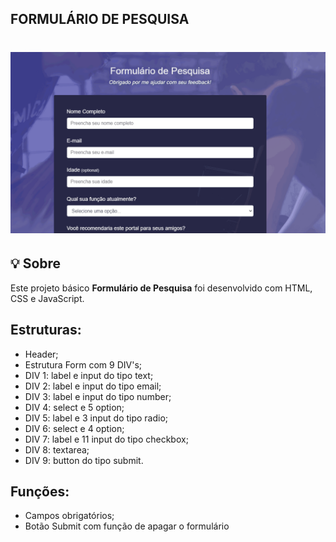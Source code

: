 ## FORMULÁRIO DE PESQUISA

<h1 align="center">
    <img src="./github/1_Dt09duFuo.gif">
</h1>

## 💡 Sobre

Este projeto básico **Formulário de Pesquisa** foi desenvolvido com HTML, CSS e JavaScript.

## Estruturas:

- Header;
- Estrutura Form com 9 DIV's;
- DIV 1: label e input do tipo text;
- DIV 2: label e input do tipo email;
- DIV 3: label e input do tipo number;
- DIV 4: select e 5 option;
- DIV 5: label e 3 input do tipo radio;
- DIV 6: select e 4 option;
- DIV 7: label e 11 input do tipo checkbox;
- DIV 8: textarea;
- DIV 9: button do tipo submit.

## Funções:

- Campos obrigatórios;
- Botão Submit com função de apagar o formulário
